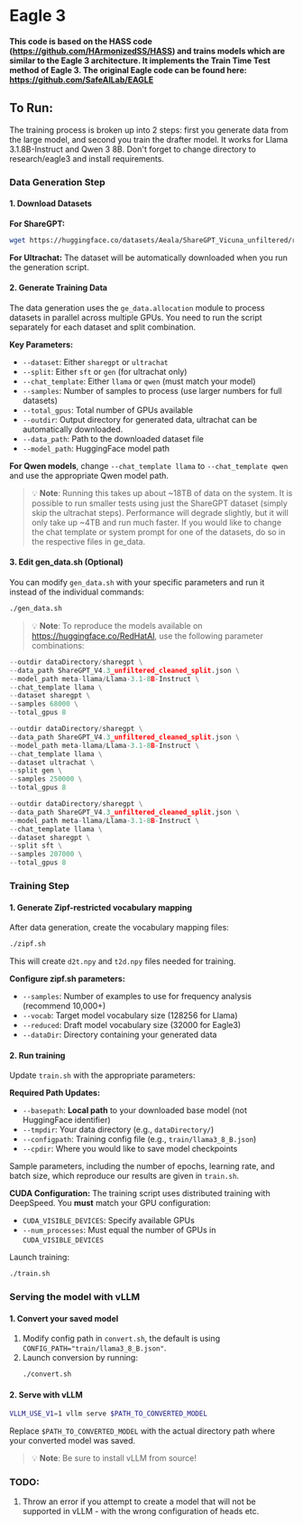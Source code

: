 # Eagle 3

#### This code is based on the HASS code (https://github.com/HArmonizedSS/HASS) and trains models which are similar to the Eagle 3 architecture. It implements the Train Time Test method of Eagle 3. The original Eagle code can be found here: https://github.com/SafeAILab/EAGLE

## To Run:

The training process is broken up into 2 steps: first you generate data from the large model, and second you train the drafter model. It works for Llama 3.1.8B-Instruct and Qwen 3 8B. Don't forget to change directory to research/eagle3 and install requirements.

### Data Generation Step

#### 1. Download Datasets

**For ShareGPT:**
```bash
wget https://huggingface.co/datasets/Aeala/ShareGPT_Vicuna_unfiltered/resolve/main/ShareGPT_V4.3_unfiltered_cleaned_split.json
```

**For Ultrachat:** The dataset will be automatically downloaded when you run the generation script.

#### 2. Generate Training Data

The data generation uses the `ge_data.allocation` module to process datasets in parallel across multiple GPUs. You need to run the script separately for each dataset and split combination.

**Key Parameters:**
- `--dataset`: Either `sharegpt` or `ultrachat`
- `--split`: Either `sft` or `gen` (for ultrachat only)
- `--chat_template`: Either `llama` or `qwen` (must match your model)
- `--samples`: Number of samples to process (use larger numbers for full datasets)
- `--total_gpus`: Total number of GPUs available
- `--outdir`: Output directory for generated data, ultrachat can be automatically downloaded.
- `--data_path`: Path to the downloaded dataset file
- `--model_path`: HuggingFace model path

**For Qwen models**, change `--chat_template llama` to `--chat_template qwen` and use the appropriate Qwen model path.

> 💡 **Note**: Running this takes up about ~18TB of data on the system.  It is possible to run smaller tests using just the ShareGPT dataset (simply skip the ultrachat steps).  Performance will degrade slightly, but it will only take up ~4TB and run much faster.   If you would like to change the chat template or system prompt for one of the datasets, do so in the respective files in ge_data.


#### 3. Edit gen_data.sh (Optional)

You can modify `gen_data.sh` with your specific parameters and run it instead of the individual commands:

```bash
./gen_data.sh
```

> 💡 **Note**: To reproduce the models available on https://huggingface.co/RedHatAI, use the following parameter combinations:  

```python -m ge_data.allocation \
--outdir dataDirectory/sharegpt \
--data_path ShareGPT_V4.3_unfiltered_cleaned_split.json \
--model_path meta-llama/Llama-3.1-8B-Instruct \
--chat_template llama \
--dataset sharegpt \
--samples 68000 \
--total_gpus 8
```

```python -m ge_data.allocation \
--outdir dataDirectory/sharegpt \
--data_path ShareGPT_V4.3_unfiltered_cleaned_split.json \
--model_path meta-llama/Llama-3.1-8B-Instruct \
--chat_template llama \
--dataset ultrachat \
--split gen \
--samples 250000 \
--total_gpus 8
```

```python -m ge_data.allocation \
--outdir dataDirectory/sharegpt \
--data_path ShareGPT_V4.3_unfiltered_cleaned_split.json \
--model_path meta-llama/Llama-3.1-8B-Instruct \
--chat_template llama \
--dataset sharegpt \
--split sft \
--samples 207000 \
--total_gpus 8
```



### Training Step

#### 1. Generate Zipf-restricted vocabulary mapping

After data generation, create the vocabulary mapping files:

```bash
./zipf.sh
```

This will create `d2t.npy` and `t2d.npy` files needed for training.

**Configure zipf.sh parameters:**
- `--samples`: Number of examples to use for frequency analysis (recommend 10,000+)
- `--vocab`: Target model vocabulary size (128256 for Llama)
- `--reduced`: Draft model vocabulary size (32000 for Eagle3)
- `--dataDir`: Directory containing your generated data

#### 2. Run training

Update `train.sh` with the appropriate parameters:

**Required Path Updates:**
- `--basepath`: **Local path** to your downloaded base model (not HuggingFace identifier)
- `--tmpdir`: Your data directory (e.g., `dataDirectory/`)
- `--configpath`: Training config file (e.g., `train/llama3_8_B.json`)
- `--cpdir`: Where you would like to save model checkpoints

Sample parameters, including the number of epochs, learning rate, and batch size, which reproduce our results are given in `train.sh`.  

**CUDA Configuration:**
The training script uses distributed training with DeepSpeed. You **must** match your GPU configuration:

- `CUDA_VISIBLE_DEVICES`: Specify available GPUs
- `--num_processes`: Must equal the number of GPUs in `CUDA_VISIBLE_DEVICES`

Launch training:
```bash
./train.sh
```

### Serving the model with vLLM

#### 1. Convert your saved model
1. Modify config path in `convert.sh`, the default is using `CONFIG_PATH="train/llama3_8_B.json"`.
2. Launch conversion by running:
   ```bash
   ./convert.sh
   ```

#### 2. Serve with vLLM
```bash
VLLM_USE_V1=1 vllm serve $PATH_TO_CONVERTED_MODEL
```
Replace `$PATH_TO_CONVERTED_MODEL` with the actual directory path where your converted model was saved.

> 💡 **Note**: Be sure to install vLLM from source!

### TODO:
1. Throw an error if you attempt to create a model that will not be supported in vLLM - with the wrong configuration of heads etc.

